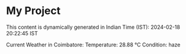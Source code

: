# My Project

This content is dynamically generated in Indian Time (IST): 2024-02-18 20:22:45 IST


Current Weather in Coimbatore:
Temperature: 28.88 °C
Condition: haze
